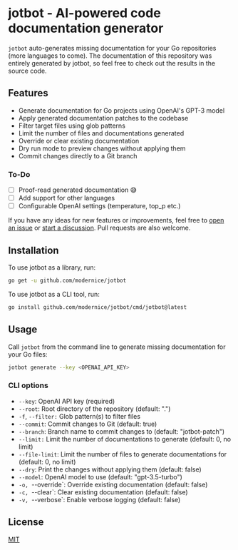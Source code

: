 # jotbot - AI-powered code documentation generator

`jotbot` auto-generates missing documentation for your Go repositories
(more languages to come). The documentation of this repository was entirely
generated by jotbot, so feel free to check out the results in the source code.

## Features

- Generate documentation for Go projects using OpenAI's GPT-3 model
- Apply generated documentation patches to the codebase
- Filter target files using glob patterns
- Limit the number of files and documentations generated
- Override or clear existing documentation
- Dry run mode to preview changes without applying them
- Commit changes directly to a Git branch

### To-Do

- [ ] Proof-read generated documentation 😅
- [ ] Add support for other languages
- [ ] Configurable OpenAI settings (temperature, top_p etc.)

If you have any ideas for new features or improvements, feel free to [open an
issue](./issues) or [start a discussion](./discussions). Pull requests are also
welcome.

## Installation

To use jotbot as a library, run:

```bash
go get -u github.com/modernice/jotbot
```

To use jotbot as a CLI tool, run:

```bash
go install github.com/modernice/jotbot/cmd/jotbot@latest
```

## Usage

Call `jotbot` from the command line to generate missing documentation for your
Go files:

```bash
jotbot generate --key <OPENAI_API_KEY>
```

### CLI options

- `--key`: OpenAI API key (required)
- `--root`: Root directory of the repository (default: ".")
- `-f`, `--filter:` Glob pattern(s) to filter files
- `--commit`: Commit changes to Git (default: true)
- `--branch`: Branch name to commit changes to (default: "jotbot-patch")
- `--limit:` Limit the number of documentations to generate (default: 0, no limit)
- `--file-limit`: Limit the number of files to generate documentations for (default: 0, no limit)
- `--dry`: Print the changes without applying them (default: false)
- `--model`: OpenAI model to use (default: "gpt-3.5-turbo")
- `-o, `--override`: Override existing documentation (default: false)
- `-c, `--clear`: Clear existing documentation (default: false)
- `-v, `--verbose`: Enable verbose logging (default: false)

## License

[MIT](./LICENSE)
